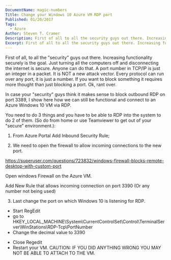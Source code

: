 ```yaml
---
DocumentName: magic-numbers
Title: Change your Windows 10 Azure VM RDP port
Published: 01/20/2017
Tags:
  - Azure 
Author: Steven T. Cramer
Description: First of all to all the security guys out there. Increasing functionality securely is the goal.  Just turning all the computers off and disconnecting the internet is secure.
Excerpt: First of all to all the security guys out there. Increasing functionality securely is the goal.  Just turning all the computers off and disconnecting the internet is secure.
---
```


First of all, to all the "security" guys out there. Increasing functionality securely is the goal.
Just turning all the computers off and disconnecting the internet is secure.
Anyone can do that.
A port number in TCP/IP is just an integer in a packet.
It is NOT a new attack vector.
Every protocol can run over any port, it is just a number.
If you want to block something it requires more thought than just blocking a port.
Ok, rant over.

In case your "security" guys think it makes sense to block outbound RDP on port 3389,
I show here how we can still be functional and connect to an Azure Windows 10 VM via RDP.

You need to do 3 things and you have to be able to RDP into the system to do 2 of them.
(So do from home or use Teamviewer to get out of your "secure" environment.):

1. From Azure Portal Add Inbound Security Rule;

<!-- ![](2017-01-20_1143.png) TODO: Cramer Missing Image from Ghost Migration  -->

2. We need to open the firewall to allow incoming connections to the new port.

https://superuser.com/questions/723832/windows-firewall-blocks-remote-desktop-with-custom-port

Open windows Firewall on the Azure VM.

<!-- ![](2017-01-20_1402.png) TODO: Cramer Missing Image from Ghost Migration  -->

Add New Rule that allows incoming connection on port 3390 (Or any number not being used)

<!-- ![](2017-01-20_1401.png)TODO: Cramer Missing Image from Ghost Migration  -->

3. Last change the port on which Windows 10 is listening for RDP.

* Start RegEdit
* go to HKEY_LOCAL_MACHINE\System\CurrentControlSet\Control\TerminalServer\WinStations\RDP-Tcp\PortNumber 
* Change the decimal value to 3390

<!-- ![](2017-01-20_1436.png) TODO: Cramer Missing Image from Ghost Migration -->

* Close Regedit
* Restart your VM.  CAUTION: IF YOU DID ANYTHING WRONG YOU MAY NOT BE ABLE TO ATTACH TO THE VM.
